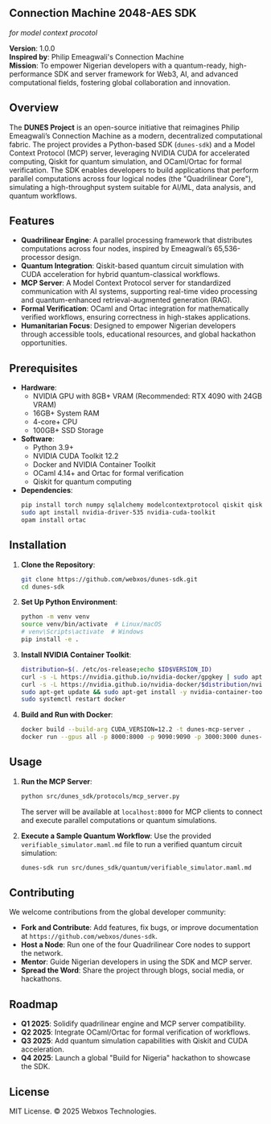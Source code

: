 ## Connection Machine 2048-AES SDK
*for model context procotol*

**Version**: 1.0.0  
**Inspired by**: Philip Emeagwali's Connection Machine  
**Mission**: To empower Nigerian developers with a quantum-ready, high-performance SDK and server framework for Web3, AI, and advanced computational fields, fostering global collaboration and innovation.

## Overview

The **DUNES Project** is an open-source initiative that reimagines Philip Emeagwali’s Connection Machine as a modern, decentralized computational fabric. The project provides a Python-based SDK (`dunes-sdk`) and a Model Context Protocol (MCP) server, leveraging NVIDIA CUDA for accelerated computing, Qiskit for quantum simulation, and OCaml/Ortac for formal verification. The SDK enables developers to build applications that perform parallel computations across four logical nodes (the "Quadrilinear Core"), simulating a high-throughput system suitable for AI/ML, data analysis, and quantum workflows.

## Features

- **Quadrilinear Engine**: A parallel processing framework that distributes computations across four nodes, inspired by Emeagwali’s 65,536-processor design.
- **Quantum Integration**: Qiskit-based quantum circuit simulation with CUDA acceleration for hybrid quantum-classical workflows.
- **MCP Server**: A Model Context Protocol server for standardized communication with AI systems, supporting real-time video processing and quantum-enhanced retrieval-augmented generation (RAG).
- **Formal Verification**: OCaml and Ortac integration for mathematically verified workflows, ensuring correctness in high-stakes applications.
- **Humanitarian Focus**: Designed to empower Nigerian developers through accessible tools, educational resources, and global hackathon opportunities.

## Prerequisites

- **Hardware**:
  - NVIDIA GPU with 8GB+ VRAM (Recommended: RTX 4090 with 24GB VRAM)
  - 16GB+ System RAM
  - 4-core+ CPU
  - 100GB+ SSD Storage
- **Software**:
  - Python 3.9+
  - NVIDIA CUDA Toolkit 12.2
  - Docker and NVIDIA Container Toolkit
  - OCaml 4.14+ and Ortac for formal verification
  - Qiskit for quantum computing
- **Dependencies**:
  ```bash
  pip install torch numpy sqlalchemy modelcontextprotocol qiskit qiskit-aer
  sudo apt install nvidia-driver-535 nvidia-cuda-toolkit
  opam install ortac
  ```

## Installation

1. **Clone the Repository**:
   ```bash
   git clone https://github.com/webxos/dunes-sdk.git
   cd dunes-sdk
   ```

2. **Set Up Python Environment**:
   ```bash
   python -m venv venv
   source venv/bin/activate  # Linux/macOS
   # venv\Scripts\activate  # Windows
   pip install -e .
   ```

3. **Install NVIDIA Container Toolkit**:
   ```bash
   distribution=$(. /etc/os-release;echo $ID$VERSION_ID)
   curl -s -L https://nvidia.github.io/nvidia-docker/gpgkey | sudo apt-key add -
   curl -s -L https://nvidia.github.io/nvidia-docker/$distribution/nvidia-docker.list | sudo tee /etc/apt/sources.list.d/nvidia-docker.list
   sudo apt-get update && sudo apt-get install -y nvidia-container-toolkit
   sudo systemctl restart docker
   ```

4. **Build and Run with Docker**:
   ```bash
   docker build --build-arg CUDA_VERSION=12.2 -t dunes-mcp-server .
   docker run --gpus all -p 8000:8000 -p 9090:9090 -p 3000:3000 dunes-mcp-server
   ```

## Usage

1. **Run the MCP Server**:
   ```bash
   python src/dunes_sdk/protocols/mcp_server.py
   ```
   The server will be available at `localhost:8000` for MCP clients to connect and execute parallel computations or quantum simulations.

2. **Execute a Sample Quantum Workflow**:
   Use the provided `verifiable_simulator.maml.md` file to run a verified quantum circuit simulation:
   ```bash
   dunes-sdk run src/dunes_sdk/quantum/verifiable_simulator.maml.md
   ```

## Contributing

We welcome contributions from the global developer community:
- **Fork and Contribute**: Add features, fix bugs, or improve documentation at `https://github.com/webxos/dunes-sdk`.
- **Host a Node**: Run one of the four Quadrilinear Core nodes to support the network.
- **Mentor**: Guide Nigerian developers in using the SDK and MCP server.
- **Spread the Word**: Share the project through blogs, social media, or hackathons.

## Roadmap

- **Q1 2025**: Solidify quadrilinear engine and MCP server compatibility.
- **Q2 2025**: Integrate OCaml/Ortac for formal verification of workflows.
- **Q3 2025**: Add quantum simulation capabilities with Qiskit and CUDA acceleration.
- **Q4 2025**: Launch a global "Build for Nigeria" hackathon to showcase the SDK.

## License

MIT License. © 2025 Webxos Technologies.
